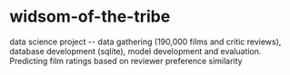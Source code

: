 # widsom-of-the-tribe
data science project -- data gathering (190,000 films and critic reviews), database development (sqlite), model development and evaluation. Predicting film ratings based on reviewer preference similarity
